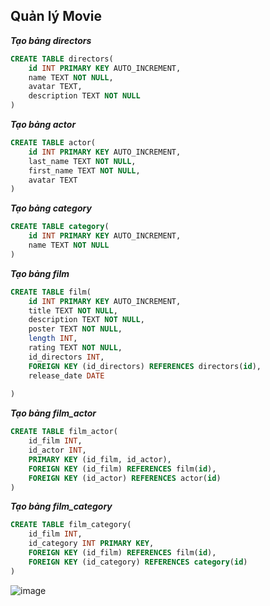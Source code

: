 ## Quản lý Movie  
***Tạo bảng directors***  

```sql
CREATE TABLE directors(
	id INT PRIMARY KEY AUTO_INCREMENT,
    name TEXT NOT NULL,
    avatar TEXT,
    description TEXT NOT NULL
)
```

***Tạo bảng actor***
```sql
CREATE TABLE actor(
	id INT PRIMARY KEY AUTO_INCREMENT,
    last_name TEXT NOT NULL,
    first_name TEXT NOT NULL,
    avatar TEXT 
)
```

***Tạo bảng category***
```sql
CREATE TABLE category(
	id INT PRIMARY KEY AUTO_INCREMENT,
    name TEXT NOT NULL
)
```

***Tạo bảng film***
```sql
CREATE TABLE film(
	id INT PRIMARY KEY AUTO_INCREMENT,
    title TEXT NOT NULL,
    description TEXT NOT NULL,
    poster TEXT NOT NULL,
    length INT,
    rating TEXT NOT NULL,
    id_directors INT,
    FOREIGN KEY (id_directors) REFERENCES directors(id),
    release_date DATE
    
)
```

***Tạo bảng film_actor***
```sql
CREATE TABLE film_actor(
	id_film INT,
    id_actor INT,
    PRIMARY KEY (id_film, id_actor),
    FOREIGN KEY (id_film) REFERENCES film(id),
    FOREIGN KEY (id_actor) REFERENCES actor(id)
)
```

***Tạo bảng film_category***
```sql
CREATE TABLE film_category(
	id_film INT,
    id_category INT PRIMARY KEY,
    FOREIGN KEY (id_film) REFERENCES film(id),
    FOREIGN KEY (id_category) REFERENCES category(id)
)
```


![image](https://user-images.githubusercontent.com/95128548/154479183-72daeaba-31ba-4f72-ae1f-b6697f70d7ec.png)

